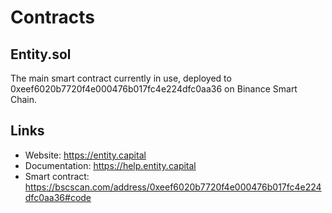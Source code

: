 # Contracts

## Entity.sol

The main smart contract currently in use, deployed to 0xeef6020b7720f4e000476b017fc4e224dfc0aa36 on Binance Smart Chain.

## Links

- Website: https://entity.capital
- Documentation: https://help.entity.capital
- Smart contract: https://bscscan.com/address/0xeef6020b7720f4e000476b017fc4e224dfc0aa36#code
